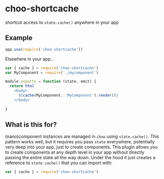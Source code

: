 # choo-shortcache

shortcut access to `state.cache()` anywhere in your app

## Example

```js
app.use(require('choo-shortcache'))
```

Elsewhere in your app...

```js
var { cache } = require('choo-shortcache')
var MyComponent = require('./mycomponent')

module.exports = function (state, emit) {
  return html`
    <body>
      ${cache(MyComponent, 'MyComponent').render()}
    </body>
  `
}
```

## What is this for?

(nano)component instances are managed in `choo` using `state.cache()`. This pattern works well, but it requires you pass `state` everywhere, potentially very deep into your app, just to create components. This plugin allows you to create components at any depth level in your app without directly passing the entire state all the way down. Under the hood it just creates a reference to `state.cache()` that you can import with:

```js
var { cache } = require('choo-shortcache')
```